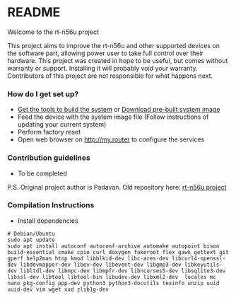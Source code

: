 # README #

Welcome to the rt-n56u project

This project aims to improve the rt-n56u and other supported devices on the software part, allowing power user to take full control over their hardware.
This project was created in hope to be useful, but comes without warranty or support. Installing it will probably void your warranty. 
Contributors of this project are not responsible for what happens next.

### How do I get set up? ###

* [Get the tools to build the system](https://bitbucket.org/padavan/rt-n56u/wiki/EN/HowToMakeFirmware) or [Download pre-built system image](https://bitbucket.org/padavan/rt-n56u/downloads)
* Feed the device with the system image file (Follow instructions of updating your current system)
* Perform factory reset
* Open web browser on http://my.router to configure the services

### Contribution guidelines ###

* To be completed

P.S.
Original project author is Padavan. Old repository here: [rt-n56u project](https://bitbucket.org/padavan/rt-n56u)

### Compilation Instructions ###

* Install dependencies

```shell
# Debian/Ubuntu
sudo apt update
sudo apt install autoconf autoconf-archive automake autopoint bison build-essential cmake cpio curl doxygen fakeroot flex gawk gettext git gperf help2man htop kmod libblkid-dev libc-ares-dev libcurl4-openssl-dev libdevmapper-dev libev-dev libevent-dev libgmp3-dev libkeyutils-dev libltdl-dev libmpc-dev libmpfr-dev libncurses5-dev libsqlite3-dev libssl-dev libtool libtool-bin libudev-dev libxml2-dev  locales mc nano pkg-config ppp-dev python3 python3-docutils texinfo unzip uuid uuid-dev vim wget xxd zlib1g-dev

```
